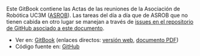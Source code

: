 Este GitBook contiene las Actas de las reuniones de la Asociación de Robótica UC3M ([ASROB](http://asrob.uc3m.es)). Las tareas del día a día que de ASROB que no tienen cabida en otro lugar se manejan a través de [issues en el repositorio de GitHub asociado a este documento](https://github.com/asrob-uc3m/actas/issues).

* Ver en: [GitBook](https://www.gitbook.com/book/asrob-uc3m/actas/) (enlaces directos: [versión web](https://asrob-uc3m.gitbooks.io/actas/content/), [documento PDF](https://www.gitbook.com/download/pdf/book/asrob-uc3m/actas))
* Código fuente en: [GitHub](https://github.com/asrob-uc3m/actas)
